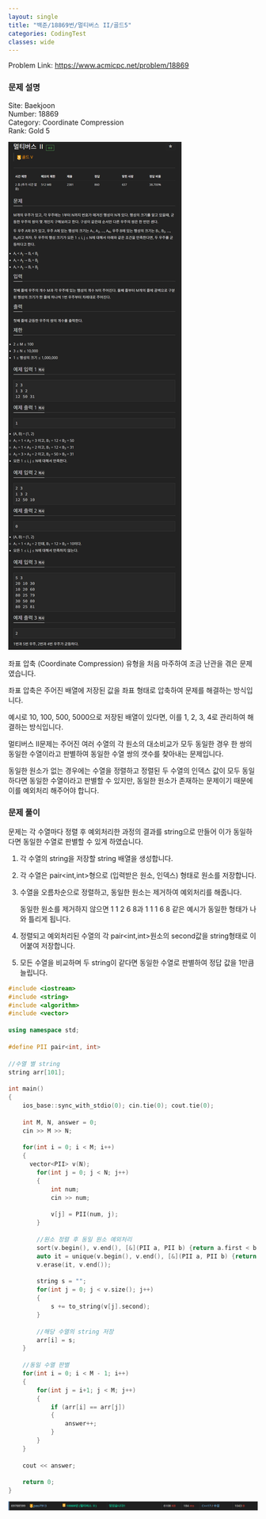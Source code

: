 ```yaml
---
layout: single
title: "백준/18869번/멀티버스 II/골드5"
categories: CodingTest
classes: wide
---
```


Problem Link: <https://www.acmicpc.net/problem/18869>

### 문제 설명

Site: Baekjoon   
Number: 18869   
Category: Coordinate Compression   
Rank: Gold 5

![백준18869번문제](/assets/images/CodingTest/백준18869번문제.PNG)

좌표 압축 (Coordinate Compression) 유형을 처음 마주하여 조금 난관을 겪은 문제였습니다.

좌표 압축은 주어진 배열에 저장된 값을 좌표 형태로 압축하여 문제를 해결하는 방식입니다.

예시로 10, 100, 500, 5000으로 저장된 배열이 있다면, 이를 1, 2, 3, 4로 관리하여 해결하는 방식입니다.

멀티버스 II문제는 주어진 여러 수열의 각 원소의 대소비교가 모두 동일한 경우 한 쌍의 동일한 수열이라고 판별하여 동일한 수열 쌍의 갯수를 찾아내는 문제입니다.

동일한 원소가 없는 경우에는 수열을 정렬하고 정렬된 두 수열의 인덱스 값이 모두 동일하다면 동일한 수열이라고 판별할 수 있지만, 동일한 원소가 존재하는 문제이기 때문에 이를 예외처리 해주어야 합니다.

### 문제 풀이

문제는 각 수열마다 정렬 후 예외처리한 과정의 결과를 string으로 만들어 이가 동일하다면 동일한 수열로 판별할 수 있게 하였습니다.

1. 각 수열의 string을 저장할 string 배열을 생성합니다.

2. 각 수열은 pair<int,int>형으로 (입력받은 원소, 인덱스) 형태로 원소를 저장합니다.

3. 수열을 오름차순으로 정렬하고, 동일한 원소는 제거하여 예외처리를 해줍니다.

    동일한 원소를 제거하지 않으면 1 1 2 6 8과 1 1 1 6 8 같은 예시가 동일한 형태가 나와 틀리게 됩니다.

4. 정렬되고 예외처리된 수열의 각 pair<int,int>원소의 second값을 string형태로 이어붙여 저장합니다.

5. 모든 수열을 비교하며 두 string이 같다면 동일한 수열로 판별하여 정답 값을 1만큼 늘립니다.

```cpp
#include <iostream>
#include <string>
#include <algorithm>
#include <vector>

using namespace std;

#define PII pair<int, int>

//수열 별 string
string arr[101];

int main()
{
    ios_base::sync_with_stdio(0); cin.tie(0); cout.tie(0);

    int M, N, answer = 0;
    cin >> M >> N;

    for(int i = 0; i < M; i++)
    {
      vector<PII> v(N);
	    for(int j = 0; j < N; j++)
	    {
            int num;
            cin >> num;

            v[j] = PII(num, j);
	    }

        //원소 정렬 후 동일 원소 예외처리
        sort(v.begin(), v.end(), [&](PII a, PII b) {return a.first < b.first; });
        auto it = unique(v.begin(), v.end(), [&](PII a, PII b) {return a.first == b.first; });
        v.erase(it, v.end());

        string s = "";
        for(int j = 0; j < v.size(); j++)
        {
            s += to_string(v[j].second);
        }

        //해당 수열의 string 저장
        arr[i] = s;
    }

    //동일 수열 판별
    for(int i = 0; i < M - 1; i++)
    {
	    for(int j = i+1; j < M; j++)
	    {
            if (arr[i] == arr[j])
            {
                answer++;
            }
	    }
    }

    cout << answer;

    return 0;
}
```

![백준18869번](/assets/images/CodingTest/백준18869번.PNG)

